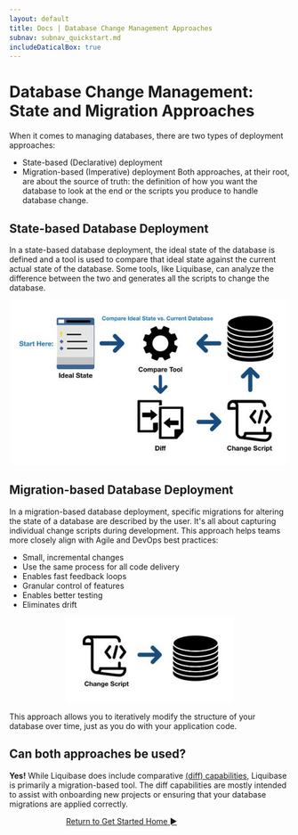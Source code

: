 ```yaml
---
layout: default
title: Docs | Database Change Management Approaches 
subnav: subnav_quickstart.md
includeDaticalBox: true
---
```


# Database Change Management: State and Migration Approaches
When it comes to managing databases, there are two types of deployment approaches:
- State-based (Declarative) deployment
- Migration-based (Imperative) deployment
Both approaches, at their root, are about the source of truth: the definition of how you want the database to look at the end or the scripts you produce to handle database change. 

## State-based Database Deployment
In a state-based database deployment, the ideal state of the database is defined and a tool is used to compare that ideal state 
against the current actual state of the database. Some tools, like Liquibase, can analyze the difference between the two and generates all the scripts to change the database. 

<div align="center">
      <img src="/images/quickstart/state-based-deploy.jpg" width="500px" alt="Diagram of state-based deployment">
</div>

## Migration-based Database Deployment
In a migration-based database deployment, specific migrations for altering the state of a database are described by the user. It's all about capturing individual change scripts during development. This approach helps teams more closely align with Agile and DevOps best practices:
- Small, incremental changes
- Use the same process for all code delivery
- Enables fast feedback loops
- Granular control of features
- Enables better testing
- Eliminates drift


<div align="center">
      <img src="/images/quickstart/migration-based-deploy.jpg" alt="Diagram of Migration-based deployment">
</div>

This approach allows you to iteratively modify the structure of your database over time, just as you do with your application code.

## Can both approaches be used?
**Yes!** While Liquibase does include comparative [(diff) capabilities](/documentation/diff.html), Liquibase is primarily a migration-based tool. The diff capabilities are mostly intended to assist with onboarding new projects or ensuring that your database migrations are applied correctly.

<div class="cta-container" style="margin-left: auto; margin-right: auto; width: 300px; height: 50px">
<div class="cta cta--block"><a href="/get_started/index.html">Return to Get Started Home ►</a></div></div>
